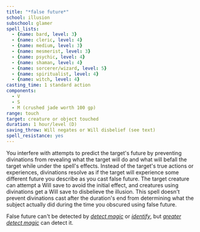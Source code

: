 ```yaml
---
title: "*false future*"
school: illusion
subschool: glamer
spell_lists:
  - {name: bard, level: 3}
  - {name: cleric, level: 4}
  - {name: medium, level: 3}
  - {name: mesmerist, level: 3}
  - {name: psychic, level: 4}
  - {name: shaman, level: 4}
  - {name: sorcerer/wizard, level: 5}
  - {name: spiritualist, level: 4}
  - {name: witch, level: 4}
casting_time: 1 standard action
components:
  - V
  - S
  - M (crushed jade worth 100 gp)
range: touch
target: creature or object touched
duration: 1 hour/level (D)
saving_throw: Will negates or Will disbelief (see text)
spell_resistance: yes
---
```


You interfere with attempts to predict the target's future by preventing divinations from revealing what the target will do and what will befall the target while under the spell's effects. Instead of the target's true actions or experiences, divinations resolve as if the target will experience some different future you describe as you cast false future. The target creature can attempt a Will save to avoid the initial effect, and creatures using divinations get a Will save to disbelieve the illusion. This spell doesn't prevent divinations cast after the duration's end from determining what the subject actually did during the time you obscured using false future.

False future can't be detected by [*detect magic*](/spells/detect-magic/) or [*identify*](/spells/identify/), but [*greater detect magic*](/spells/greater-detect-magic/) can detect it.


